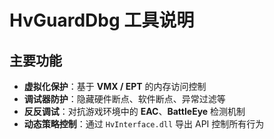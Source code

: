 # HvGuardDbg 工具说明

## 主要功能
- **虚拟化保护**：基于 **VMX / EPT** 的内存访问控制  
- **调试器防护**：隐藏硬件断点、软件断点、异常过滤等  
- **反反调试**：对抗游戏环境中的 **EAC**、**BattleEye** 检测机制  
- **动态策略控制**：通过 `HvInterface.dll` 导出 API 控制所有行为



